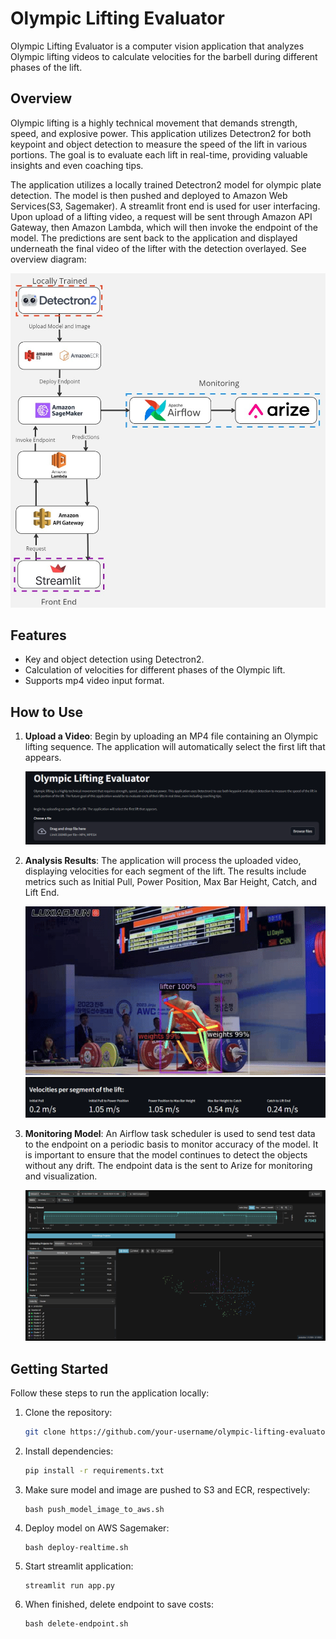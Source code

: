 # Olympic Lifting Evaluator

Olympic Lifting Evaluator is a computer vision application that analyzes Olympic lifting videos to calculate velocities for the barbell during different phases of the lift.

## Overview

Olympic lifting is a highly technical movement that demands strength, speed, and explosive power. This application utilizes Detectron2 for both keypoint and object detection to measure the speed of the lift in various portions. The goal is to evaluate each lift in real-time, providing valuable insights and even coaching tips.

The application utilizes a locally trained Detectron2 model for olympic plate detection. The model is then pushed and deployed to Amazon Web Services(S3, Sagemaker). A streamlit front end is used for user interfacing. Upon upload of a lifting video, a request will be sent through Amazon API Gateway, then Amazon Lambda, which will then invoke the endpoint of the model. The predictions are sent back to the application and displayed underneath the final video of the lifter with the detection overlayed. See overview diagram:

![Diagram](https://github.com/tyw006/olyver_ai/blob/main/images/Technical%20Diagrams.jpg)


## Features

- Key and object detection using Detectron2.
- Calculation of velocities for different phases of the Olympic lift.
- Supports mp4 video input format.

## How to Use

1. **Upload a Video**: Begin by uploading an MP4 file containing an Olympic lifting sequence. The application will automatically select the first lift that appears.

    ![UploadImage](https://github.com/tyw006/olyver_ai/blob/main/images/app_input.png)

2. **Analysis Results**: The application will process the uploaded video, displaying velocities for each segment of the lift. The results include metrics such as Initial Pull, Power Position, Max Bar Height, Catch, and Lift End.

    ![ResultsGIF](https://github.com/tyw006/olyver_ai/blob/main/images/output.gif)
    ![Metrics](https://github.com/tyw006/olyver_ai/blob/main/images/output_metrics.png)

3. **Monitoring Model**: An Airflow task scheduler is used to send test data to the endpoint on a periodic basis to monitor accuracy of the model. It is important to ensure that the model continues to detect the objects without any drift. The endpoint data is the sent to Arize for monitoring and visualization.

    ![Monitoring](https://github.com/tyw006/olyver_ai/blob/main/images/ArizeMonitoring.png)

## Getting Started

Follow these steps to run the application locally:

1. Clone the repository:

   ```bash
   git clone https://github.com/your-username/olympic-lifting-evaluator.git
2. Install dependencies:
    ```bash
    pip install -r requirements.txt
3. Make sure model and image are pushed to S3 and ECR, respectively:
    ```
    bash push_model_image_to_aws.sh
4. Deploy model on AWS Sagemaker:
    ```
    bash deploy-realtime.sh
5. Start streamlit application:
    ```
    streamlit run app.py
6. When finished, delete endpoint to save costs:
    ```
    bash delete-endpoint.sh